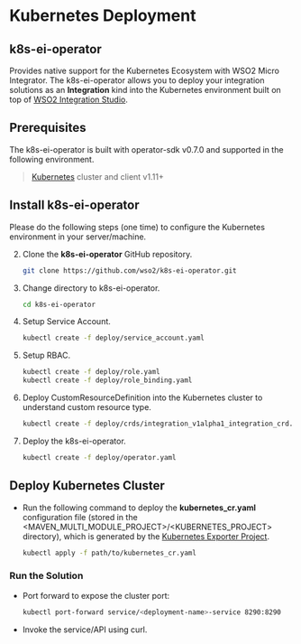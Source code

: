 # Kubernetes Deployment

## k8s-ei-operator
Provides native support for the Kubernetes Ecosystem with WSO2 Micro Integrator.
The k8s-ei-operator allows you to deploy your integration solutions as an **Integration** kind into the Kubernetes environment built on top of [WSO2 Integration Studio](../../../develop/WSO2-Integration-Studio). 

## Prerequisites
The k8s-ei-operator is built with operator-sdk v0.7.0 and supported in the following environment.

>   [Kubernetes](https://kubernetes.io/docs/setup/) cluster and client v1.11+

## Install k8s-ei-operator
Please do the following steps (one time) to configure the Kubernetes environment in your server/machine.

2.  Clone the **k8s-ei-operator** GitHub repository.
    ```bash
    git clone https://github.com/wso2/k8s-ei-operator.git
    ```
2.  Change directory to k8s-ei-operator.
    ```bash
    cd k8s-ei-operator
    ```
3.  Setup Service Account.
    ```bash
    kubectl create -f deploy/service_account.yaml
    ```
5.  Setup RBAC.
    ```bash
    kubectl create -f deploy/role.yaml
    kubectl create -f deploy/role_binding.yaml
    ```
6.  Deploy CustomResourceDefinition into the Kubernetes cluster to understand custom resource type.
    ```bash
    kubectl create -f deploy/crds/integration_v1alpha1_integration_crd.yaml
    ```
7.  Deploy the k8s-ei-operator.
    ```bash
    kubectl create -f deploy/operator.yaml
    ```
    
## Deploy Kubernetes Cluster

-   Run the following command to deploy the **kubernetes_cr.yaml** configuration file (stored in the <MAVEN_MULTI_MODULE_PROJECT>/<KUBERNETES_PROJECT> directory), which is generated by the [Kubernetes Exporter Project](https://ei.docs.wso2.com/en/latest/micro-integrator/develop/create-kubernetes-project/).
    ```bash
    kubectl apply -f path/to/kubernetes_cr.yaml
    ```
    
### Run the Solution

-   Port forward to expose the cluster port:
    ```bash
    kubectl port-forward service/<deployment-name>-service 8290:8290
    ```
-   Invoke the service/API using curl.   